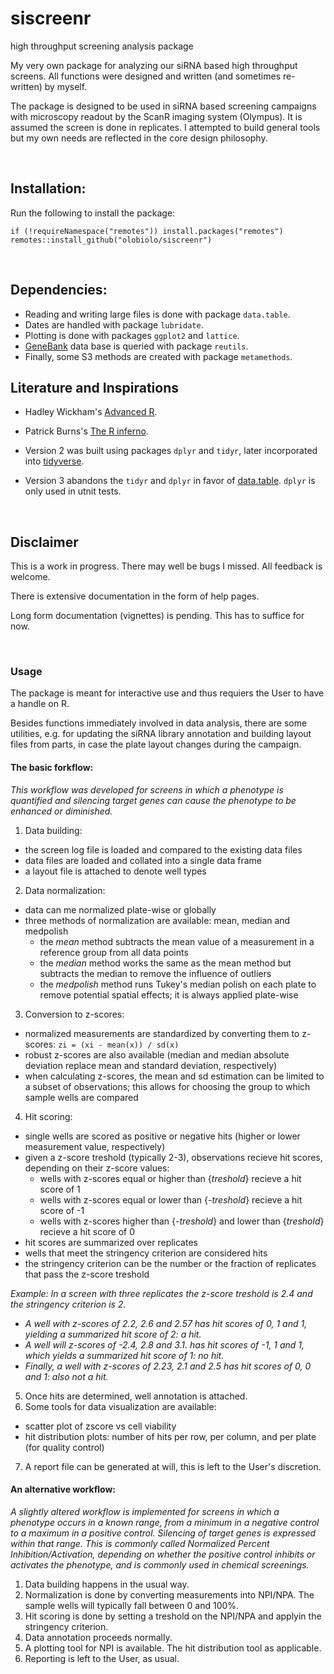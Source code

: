 # siscreenr
high throughput screening analysis package

My very own package for analyzing our siRNA based high throughput screens.
All functions were designed and written (and sometimes re-written) by myself.

The package is designed to be used in siRNA based screening campaigns with microscopy readout by the ScanR imaging system (Olympus). It is assumed the screen is done in replicates. I attempted to build general tools but my own needs are reflected in the core design philosophy.

<br>

## Installation:

Run the following to install the package:

```
if (!requireNamespace("remotes")) install.packages("remotes")
remotes::install_github("olobiolo/siscreenr")
```

<br>

## Dependencies:

- Reading and writing large files is done with package `data.table`.
- Dates are handled with package `lubridate`.
- Plotting is done with packages `ggplot2` and `lattice`.
- [GeneBank](https://www.ncbi.nlm.nih.gov/genbank/) data base is queried with package `reutils`.
- Finally, some S3 methods are created with package `metamethods`.

## Literature and Inspirations

- Hadley Wickham's [Advanced R](https://adv-r.hadley.nz/).

- Patrick Burns's [The R inferno](https://www.burns-stat.com/pages/Tutor/R_inferno.pdf).

- Version 2 was built using packages `dplyr` and `tidyr`, later incorporated into [tidyverse](https://www.tidyverse.org/).

- Version 3 abandons the `tidyr` and `dplyr` in favor of [data.table](https://www.rdocumentation.org/packages/data.table). `dplyr` is only used in utnit tests.

<br>

## Disclaimer

This is a work in progress. There may well be bugs I missed. All feedback is welcome.

There is extensive documentation in the form of help pages.

Long form documentation (vignettes) is pending. This has to suffice for now.

<br>

### Usage

The package is meant for interactive use and thus requiers the User to have a handle on R.

Besides functions immediately involved in data analysis, there are some utilities, e.g. for updating the siRNA library annotation and building layout files from parts, in case the plate layout changes during the campaign.

#### The basic forkflow:

*This workflow was developed for screens in which a phenotype is quantified and silencing target genes can cause the phenotype to be enhanced or diminished.*

1. Data building:
- the screen log file is loaded and compared to the existing data files
- data files are loaded and collated into a single data frame
- a layout file is attached to denote well types
2. Data normalization:
- data can me normalized plate-wise or globally
- three methods of normalization are available: mean, median and medpolish
    - the *mean* method subtracts the mean value of a measurement in a reference group from all data points
    - the *median* method works the same as the mean method but subtracts the median to remove the influence of outliers
    - the *medpolish* method runs Tukey's median polish on each plate to remove potential spatial effects; it is always applied plate-wise
3. Conversion to z-scores:
- normalized measurements are standardized by converting them to z-scores: `zi = (xi - mean(x)) / sd(x)`
- robust z-scores are also available (median and median absolute deviation replace mean and standard deviation, respectively)
- when calculating z-scores, the mean and sd estimation can be limited to a subset of observations; this allows for choosing the group to which sample wells are compared
4. Hit scoring:
- single wells are scored as positive or negative hits (higher or lower measurement value, respectively)
- given a z-score treshold (typically 2-3), observations recieve hit scores, depending on their z-score values:
    - wells with z-scores equal or higher than {*treshold*} recieve a hit score of 1
    - wells with z-scores equal or lower than {*-treshold*} recieve a hit score of -1
    - wells with z-scores higher than {*-treshold*} and lower than {*treshold*} recieve a hit score of 0
- hit scores are summarized over replicates
- wells that meet the stringency criterion are considered hits
- the stringency criterion can be the number or the fraction of replicates that pass the z-score treshold

*Example: In a screen with three replicates the z-score treshold is 2.4 and the stringency criterion is 2.*

- *A well with z-scores of 2.2, 2.6 and 2.57 has hit scores of 0, 1 and 1, yielding a summarized hit score of 2: a hit.*
- *A well will z-scores of -2.4, 2.8 and 3.1. has hit scores of -1, 1 and 1, which yields a summarized hit score of 1: no hit.*
- *Finally, a well with z-scores of 2.23, 2.1 and 2.5 has hit scores of 0, 0 and 1: also not a hit.*

5. Once hits are determined, well annotation is attached.
6. Some tools for data visualization are available:
- scatter plot of zscore vs cell viability
- hit distribution plots: number of hits per row, per column, and per plate (for quality control)
7. A report file can be generated at will, this is left to the User's discretion.

#### An alternative workflow:

*A slightly altered workflow is implemented for screens in which a phenotype occurs in a known range, from a minimum in a negative control to a maximum in a positive control. Silencing of target genes is expressed within that range. This is commonly called Normalized Percent Inhibition/Activation, depending on whether the positive control inhibits or activates the phenotype, and is commonly used in chemical screenings.*

1. Data building happens in the usual way.
2. Normalization is done by converting measurements into NPI/NPA. The sample wells will typically fall between 0 and 100%.
3. Hit scoring is done by setting a treshold on the NPI/NPA and applyin the stringency criterion.
4. Data annotation proceeds normally.
5. A plotting tool for NPI is available. The hit distribution tool as applicable.
6. Reporting is left to the User, as usual.
